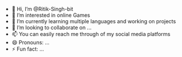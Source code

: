 - 👋 Hi, I’m @Ritik-Singh-bit
- 👀 I’m interested in online Games 
- 🌱 I’m currently learning multiple languages and working on projects
- 💞️ I’m looking to collaborate on ...
- 📫 You can easily reach me through of my social media platforms
- 😄 Pronouns: ...
- ⚡ Fun fact: ...

<!---
Ritik-Singh-bit/Ritik-Singh-bit is a ✨ special ✨ repository because its `README.md` (this file) appears on your GitHub profile.
You can click the Preview link to take a look at your changes.
--->
